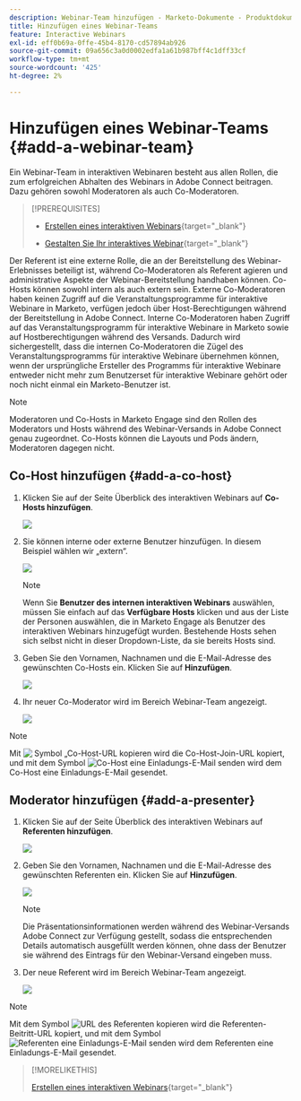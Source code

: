 ```yaml
---
description: Webinar-Team hinzufügen - Marketo-Dokumente - Produktdokumentation
title: Hinzufügen eines Webinar-Teams
feature: Interactive Webinars
exl-id: eff0b69a-0ffe-45b4-8170-cd57894ab926
source-git-commit: 09a656c3a0d0002edfa1a61b987bff4c1dff33cf
workflow-type: tm+mt
source-wordcount: '425'
ht-degree: 2%

---
```


# Hinzufügen eines Webinar-Teams {#add-a-webinar-team}

Ein Webinar-Team in interaktiven Webinaren besteht aus allen Rollen, die zum erfolgreichen Abhalten des Webinars in Adobe Connect beitragen. Dazu gehören sowohl Moderatoren als auch Co-Moderatoren.

>[!PREREQUISITES]
>
>* [Erstellen eines interaktiven Webinars](/help/marketo/product-docs/demand-generation/events/interactive-webinars/create-an-interactive-webinar.md){target="_blank"}
>
>* [Gestalten Sie Ihr interaktives Webinar](/help/marketo/product-docs/demand-generation/events/interactive-webinars/designing-interactive-webinars.md){target="_blank"}

Der Referent ist eine externe Rolle, die an der Bereitstellung des Webinar-Erlebnisses beteiligt ist, während Co-Moderatoren als Referent agieren und administrative Aspekte der Webinar-Bereitstellung handhaben können. Co-Hosts können sowohl intern als auch extern sein. Externe Co-Moderatoren haben keinen Zugriff auf die Veranstaltungsprogramme für interaktive Webinare in Marketo, verfügen jedoch über Host-Berechtigungen während der Bereitstellung in Adobe Connect. Interne Co-Moderatoren haben Zugriff auf das Veranstaltungsprogramm für interaktive Webinare in Marketo sowie auf Hostberechtigungen während des Versands. Dadurch wird sichergestellt, dass die internen Co-Moderatoren die Zügel des Veranstaltungsprogramms für interaktive Webinare übernehmen können, wenn der ursprüngliche Ersteller des Programms für interaktive Webinare entweder nicht mehr zum Benutzerset für interaktive Webinare gehört oder noch nicht einmal ein Marketo-Benutzer ist.

>[!NOTE]
>
>Moderatoren und Co-Hosts in Marketo Engage sind den Rollen des Moderators und Hosts während des Webinar-Versands in Adobe Connect genau zugeordnet. Co-Hosts können die Layouts und Pods ändern, Moderatoren dagegen nicht.

## Co-Host hinzufügen {#add-a-co-host}

1. Klicken Sie auf der Seite Überblick des interaktiven Webinars auf **Co-Hosts hinzufügen**.

   ![](assets/add-a-webinar-team-1.png)

1. Sie können interne oder externe Benutzer hinzufügen. In diesem Beispiel wählen wir „extern“.

   ![](assets/add-a-webinar-team-2.png)

   >[!NOTE]
   >
   >Wenn Sie **Benutzer des internen interaktiven Webinars** auswählen, müssen Sie einfach auf das **Verfügbare Hosts** klicken und aus der Liste der Personen auswählen, die in Marketo Engage als Benutzer des interaktiven Webinars hinzugefügt wurden. Bestehende Hosts sehen sich selbst nicht in dieser Dropdown-Liste, da sie bereits Hosts sind.

1. Geben Sie den Vornamen, Nachnamen und die E-Mail-Adresse des gewünschten Co-Hosts ein. Klicken Sie auf **Hinzufügen**.

   ![](assets/add-a-webinar-team-3.png)

1. Ihr neuer Co-Moderator wird im Bereich Webinar-Team angezeigt.

   ![](assets/add-a-webinar-team-4.png)

>[!NOTE]
>
> Mit ![&#x200B; Symbol „Co-Host-URL kopieren](assets/icon-copy-join-url.png) wird die Co-Host-Join-URL kopiert, und mit dem Symbol ![Co-Host eine Einladungs-E-Mail senden](assets/icon-send-invitation-email.png) wird dem Co-Host eine Einladungs-E-Mail gesendet.

## Moderator hinzufügen {#add-a-presenter}

1. Klicken Sie auf der Seite Überblick des interaktiven Webinars auf **Referenten hinzufügen**.

   ![](assets/add-a-webinar-team-5.png)

1. Geben Sie den Vornamen, Nachnamen und die E-Mail-Adresse des gewünschten Referenten ein. Klicken Sie auf **Hinzufügen**.

   ![](assets/add-a-webinar-team-6.png)

   >[!NOTE]
   >
   >Die Präsentationsinformationen werden während des Webinar-Versands Adobe Connect zur Verfügung gestellt, sodass die entsprechenden Details automatisch ausgefüllt werden können, ohne dass der Benutzer sie während des Eintrags für den Webinar-Versand eingeben muss.

1. Der neue Referent wird im Bereich Webinar-Team angezeigt.

   ![](assets/add-a-webinar-team-7.png)

>[!NOTE]
>
> Mit dem Symbol ![URL des Referenten kopieren](assets/icon-copy-join-url.png) wird die Referenten-Beitritt-URL kopiert, und mit dem Symbol ![Referenten eine Einladungs-E-Mail senden](assets/icon-send-invitation-email.png) wird dem Referenten eine Einladungs-E-Mail gesendet.

>[!MORELIKETHIS]
>
>[Erstellen eines interaktiven Webinars](/help/marketo/product-docs/demand-generation/events/interactive-webinars/create-an-interactive-webinar.md){target="_blank"}
